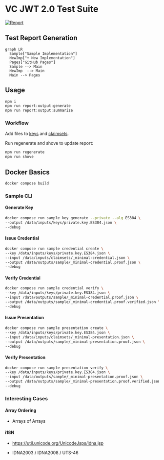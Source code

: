# VC JWT 2.0 Test Suite

[![Report](https://github.com/transmute-industries/vc-jwt-test-suite/actions/workflows/report.yml/badge.svg)](https://github.com/transmute-industries/vc-jwt-test-suite/actions/workflows/report.yml)

## Test Report Generation

```mermaid
graph LR
  Sample["Sample Implementation"]
  NewImp["+ New Implementation"]
  Pages["GitHub Pages"]
  Sample --> Main
  NewImp  --> Main
  Main --> Pages
```

## Usage

```sh
npm i
npm run report:output:generate
npm run report:output:summarize
```

### Workflow

Add files to [keys](./data/inputs/keys/) and [claimsets](./data/inputs/claimsets/).

Run regenerate and shove to update report:

```sh
npm run regenerate
npm run shove
```

## Docker Basics

```sh
docker compose build
```

### Sample CLI

#### Generate Key

```sh
docker compose run sample key generate --private --alg ES384 \
--output /data/inputs/keys/private.key.ES384.json \
--debug
```

#### Issue Credential

```sh
docker compose run sample credential create \
--key /data/inputs/keys/private.key.ES384.json \
--input /data/inputs/claimsets/_minimal-credential.json \
--output /data/outputs/sample/_minimal-credential.proof.json \
--debug
```

#### Verify Credential

```sh
docker compose run sample credential verify \
--key /data/inputs/keys/private.key.ES384.json \
--input /data/outputs/sample/_minimal-credential.proof.json \
--output /data/outputs/sample/_minimal-credential.proof.verified.json \
--debug
```

#### Issue Presentation

```sh
docker compose run sample presentation create \
--key /data/inputs/keys/private.key.ES384.json \
--input /data/inputs/claimsets/_minimal-presentation.json \
--output /data/outputs/sample/_minimal-presentation.proof.json \
--debug
```

#### Verify Presentation

```sh
docker compose run sample presentation verify \
--key /data/inputs/keys/private.key.ES384.json \
--input /data/outputs/sample/_minimal-presentation.proof.json \
--output /data/outputs/sample/_minimal-presentation.proof.verified.json \
--debug
```

### Interesting Cases

#### Array Ordering

- Arrays of Arrays

#### i18N

- https://util.unicode.org/UnicodeJsps/idna.jsp

- IDNA2003 / IDNA2008 / UTS-46 